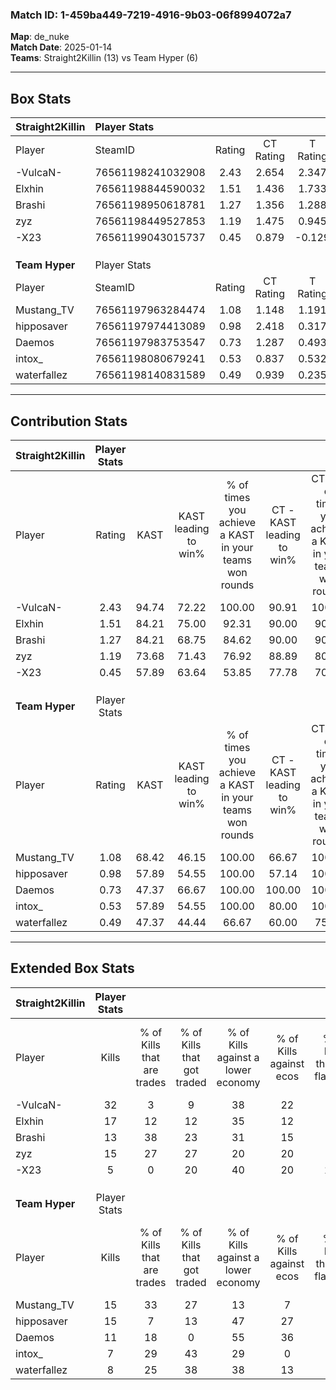 ### Match ID: 1-459ba449-7219-4916-9b03-06f8994072a7  
**Map**: de_nuke  
**Match Date**: 2025-01-14  
**Teams**: Straight2Killin (13) vs Team Hyper (6)  

---  

## Box Stats  

| **Straight2Killin** | Player Stats      |        |           |          |       |       |       |         |        |      |     |
| :- | :- | :-: | :-: | :-: | :-: | :-: | :-: | :-: | :-: | :-: | :-: |
| Player              | SteamID           | Rating | CT Rating | T Rating | KAST  |  ADR  | Kills | Assists | Deaths | K/D  | HS% |
| -VulcaN-            | 76561198241032908 |  2.43  |   2.654   |  2.347   | 94.74 | 160.4 |  32   |    3    |   11   | 2.91 | 43  |
| Elxhin              | 76561198844590032 |  1.51  |   1.436   |  1.733   | 84.21 | 87.0  |  17   |    2    |   8    | 2.13 | 58  |
| Brashi              | 76561198950618781 |  1.27  |   1.356   |  1.288   | 84.21 | 88.4  |  13   |    6    |   11   | 1.18 | 76  |
| zyz                 | 76561198449527853 |  1.19  |   1.475   |  0.945   | 73.68 | 74.3  |  15   |    1    |   12   | 1.25 | 66  |
| -X23                | 76561199043015737 |  0.45  |   0.879   |  -0.129  | 57.89 | 36.5  |   5   |    3    |   14   | 0.36 | 40  |
|                     |                   |        |           |          |       |       |       |         |        |      |     |
|                     |                   |        |           |          |       |       |       |         |        |      |     |
|                     |                   |        |           |          |       |       |       |         |        |      |     |
| **Team Hyper**      | Player Stats      |        |           |          |       |       |       |         |        |      |     |
| Player              | SteamID           | Rating | CT Rating | T Rating | KAST  |  ADR  | Kills | Assists | Deaths | K/D  | HS% |
| Mustang_TV          | 76561197963284474 |  1.08  |   1.148   |  1.191   | 68.42 | 83.7  |  15   |    8    |   17   | 0.88 | 53  |
| hipposaver          | 76561197974413089 |  0.98  |   2.418   |  0.317   | 57.89 | 76.7  |  15   |    3    |   16   | 0.94 | 26  |
| Daemos              | 76561197983753547 |  0.73  |   1.287   |  0.493   | 47.37 | 69.1  |  11   |    4    |   15   | 0.73 | 36  |
| intox_              | 76561198080679241 |  0.53  |   0.837   |  0.532   | 57.89 | 57.9  |   7   |    4    |   17   | 0.41 | 57  |
| waterfallez         | 76561198140831589 |  0.49  |   0.939   |  0.235   | 47.37 | 57.7  |   8   |    3    |   17   | 0.47 | 87  |
---  

## Contribution Stats  

| **Straight2Killin** | Player Stats |       |                      |                                                        |                           |                                                             |                          |                                                            |
| :- | :-: | :-: | :-: | :-: | :-: | :-: | :-: | :-: |
| Player              |    Rating    | KAST  | KAST leading to win% | % of times you achieve a KAST in your teams won rounds | CT - KAST leading to win% | CT - % of times you achieve a KAST in your teams won rounds | T - KAST leading to win% | T - % of times you achieve a KAST in your teams won rounds |
| -VulcaN-            |     2.43     | 94.74 |        72.22         |                         100.00                         |           90.91           |                           100.00                            |          42.86           |                           100.00                           |
| Elxhin              |     1.51     | 84.21 |        75.00         |                         92.31                          |           90.00           |                            90.00                            |          50.00           |                           100.00                           |
| Brashi              |     1.27     | 84.21 |        68.75         |                         84.62                          |           90.00           |                            90.00                            |          33.33           |                           66.67                            |
| zyz                 |     1.19     | 73.68 |        71.43         |                         76.92                          |           88.89           |                            80.00                            |          40.00           |                           66.67                            |
| -X23                |     0.45     | 57.89 |        63.64         |                         53.85                          |           77.78           |                            70.00                            |           0.00           |                            0.00                            |
|                     |              |       |                      |                                                        |                           |                                                             |                          |                                                            |
|                     |              |       |                      |                                                        |                           |                                                             |                          |                                                            |
|                     |              |       |                      |                                                        |                           |                                                             |                          |                                                            |
| **Team Hyper**      | Player Stats |       |                      |                                                        |                           |                                                             |                          |                                                            |
| Player              |    Rating    | KAST  | KAST leading to win% | % of times you achieve a KAST in your teams won rounds | CT - KAST leading to win% | CT - % of times you achieve a KAST in your teams won rounds | T - KAST leading to win% | T - % of times you achieve a KAST in your teams won rounds |
| Mustang_TV          |     1.08     | 68.42 |        46.15         |                         100.00                         |           66.67           |                           100.00                            |          28.57           |                           100.00                           |
| hipposaver          |     0.98     | 57.89 |        54.55         |                         100.00                         |           57.14           |                           100.00                            |          50.00           |                           100.00                           |
| Daemos              |     0.73     | 47.37 |        66.67         |                         100.00                         |          100.00           |                           100.00                            |          40.00           |                           100.00                           |
| intox_              |     0.53     | 57.89 |        54.55         |                         100.00                         |           80.00           |                           100.00                            |          33.33           |                           100.00                           |
| waterfallez         |     0.49     | 47.37 |        44.44         |                         66.67                          |           60.00           |                            75.00                            |          25.00           |                           50.00                            |
---  

## Extended Box Stats  

| **Straight2Killin** | Player Stats |                            |                            |                                    |                         |                              |                                 |        |                             |                                     |                          |                               |                            |
| :- | :-: | :-: | :-: | :-: | :-: | :-: | :-: | :-: | :-: | :-: | :-: | :-: | :-: |
| Player              |    Kills     | % of Kills that are trades | % of Kills that got traded | % of Kills against a lower economy | % of Kills against ecos | % of Kills that are flawless | % of Kills that are close duels | Deaths | % of Deaths that get traded | % of Deaths against a lower economy | % of Deaths against ecos | % of Deaths that are flawless | % of Deaths that are close |
| -VulcaN-            |      32      |             3              |             9              |                 38                 |           22            |              72              |                6                |   11   |             36              |                 27                  |            9             |              82               |             0              |
| Elxhin              |      17      |             12             |             12             |                 35                 |           12            |              59              |               12                |   8    |             13              |                 25                  |            0             |              88               |             0              |
| Brashi              |      13      |             38             |             23             |                 31                 |           15            |              54              |                8                |   11   |             18              |                 27                  |            0             |              27               |             9              |
| zyz                 |      15      |             27             |             27             |                 20                 |           20            |              40              |               20                |   12   |             25              |                 25                  |            8             |              67               |             0              |
| -X23                |      5       |             0              |             20             |                 40                 |           20            |             100              |                0                |   14   |             14              |                 29                  |            7             |              64               |             7              |
|                     |              |                            |                            |                                    |                         |                              |                                 |        |                             |                                     |                          |                               |                            |
|                     |              |                            |                            |                                    |                         |                              |                                 |        |                             |                                     |                          |                               |                            |
|                     |              |                            |                            |                                    |                         |                              |                                 |        |                             |                                     |                          |                               |                            |
| **Team Hyper**      | Player Stats |                            |                            |                                    |                         |                              |                                 |        |                             |                                     |                          |                               |                            |
| Player              |    Kills     | % of Kills that are trades | % of Kills that got traded | % of Kills against a lower economy | % of Kills against ecos | % of Kills that are flawless | % of Kills that are close duels | Deaths | % of Deaths that get traded | % of Deaths against a lower economy | % of Deaths against ecos | % of Deaths that are flawless | % of Deaths that are close |
| Mustang_TV          |      15      |             33             |             27             |                 13                 |            7            |              73              |                0                |   17   |             18              |                 24                  |            12            |              59               |             6              |
| hipposaver          |      15      |             7              |             13             |                 47                 |           27            |              73              |                7                |   16   |             25              |                 19                  |            6             |              63               |             19             |
| Daemos              |      11      |             18             |             0              |                 55                 |           36            |              64              |                0                |   15   |             13              |                 20                  |            7             |              67               |             7              |
| intox_              |      7       |             29             |             43             |                 29                 |            0            |              43              |                0                |   17   |             24              |                 24                  |            6             |              47               |             6              |
| waterfallez         |      8       |             25             |             38             |                 38                 |           13            |              50              |               13                |   17   |              0              |                 24                  |            12            |              76               |             12             |
